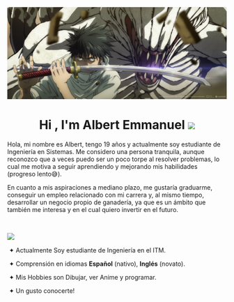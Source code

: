 <img src="./imagenes/filters_quality(95)format(webp).webp">
<h1 align="center"><b>Hi , I'm Albert Emmanuel </b><img src="https://media.giphy.com/media/hvRJCLFzcasrR4ia7z/giphy.gif" width="35"></h1>
Hola, mi nombre es Albert, tengo 19 años y actualmente soy estudiante de Ingeniería en Sistemas. Me considero una persona tranquila, aunque reconozco que a veces puedo ser un poco torpe al resolver problemas, lo cual me motiva a seguir aprendiendo y mejorando mis habilidades (progreso lento😅).

En cuanto a mis aspiraciones a mediano plazo, me gustaría graduarme, conseguir un empleo relacionado con mi carrera y, al mismo tiempo, desarrollar un negocio propio de ganadería, ya que es un ámbito que también me interesa y en el cual quiero invertir en el futuro.



<br>
<div>
 <div>
<img src="https://media1.giphy.com/media/v1.Y2lkPTc5MGI3NjExYzRhYzVrcXZjdG50eWx0ZzA5a205NDhpeWRwdnh6N2d6Z2luejdxbCZlcD12MV9pbnRlcm5hbF9naWZfYnlfaWQmY3Q9cw/NFekgiVenzohC170MF/giphy.gif" align="left" width="200">
<p align="right">
 &nbsp;
    

   &nbsp;&#10022; Actualmente Soy estudiante de Ingeniería en el ITM.

   &nbsp;&#10022; Comprensión en idiomas **Español** (nativo), **Inglés** (novato).

   &nbsp;&#10022; Mis Hobbies son Dibujar, ver Anime y programar.
   
   &nbsp;&#10022; Un gusto conocerte!
   
  </p>
 </div>
</div>

<br>

